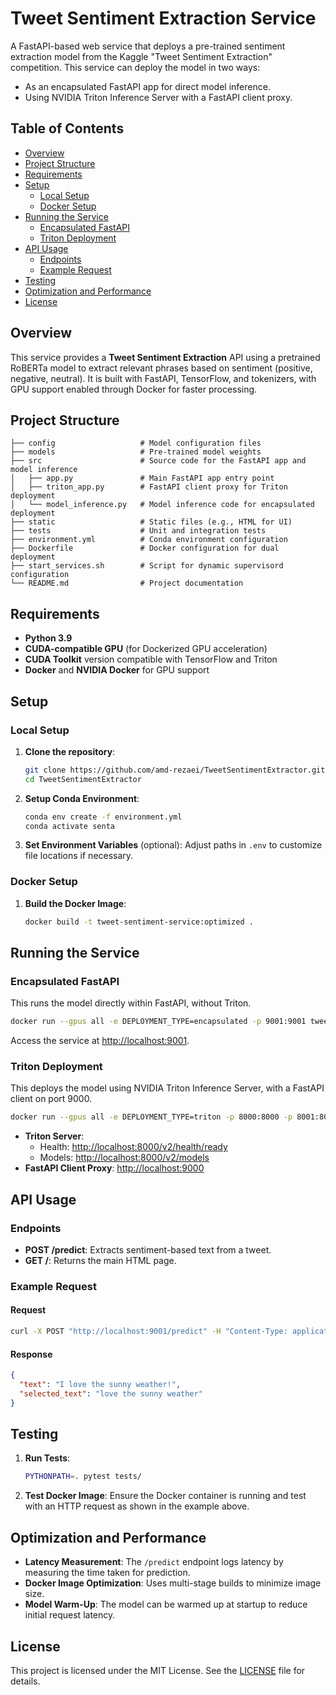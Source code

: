 
# Tweet Sentiment Extraction Service

A FastAPI-based web service that deploys a pre-trained sentiment extraction model from the Kaggle "Tweet Sentiment Extraction" competition. This service can deploy the model in two ways:
- As an encapsulated FastAPI app for direct model inference.
- Using NVIDIA Triton Inference Server with a FastAPI client proxy.

## Table of Contents
- [Overview](#overview)
- [Project Structure](#project-structure)
- [Requirements](#requirements)
- [Setup](#setup)
  - [Local Setup](#local-setup)
  - [Docker Setup](#docker-setup)
- [Running the Service](#running-the-service)
  - [Encapsulated FastAPI](#encapsulated-fastapi)
  - [Triton Deployment](#triton-deployment)
- [API Usage](#api-usage)
  - [Endpoints](#endpoints)
  - [Example Request](#example-request)
- [Testing](#testing)
- [Optimization and Performance](#optimization-and-performance)
- [License](#license)

## Overview
This service provides a **Tweet Sentiment Extraction** API using a pretrained RoBERTa model to extract relevant phrases based on sentiment (positive, negative, neutral). It is built with FastAPI, TensorFlow, and tokenizers, with GPU support enabled through Docker for faster processing.

## Project Structure
```
├── config                   # Model configuration files
├── models                   # Pre-trained model weights
├── src                      # Source code for the FastAPI app and model inference
│   ├── app.py               # Main FastAPI app entry point
│   ├── triton_app.py        # FastAPI client proxy for Triton deployment
│   └── model_inference.py   # Model inference code for encapsulated deployment
├── static                   # Static files (e.g., HTML for UI)
├── tests                    # Unit and integration tests
├── environment.yml          # Conda environment configuration
├── Dockerfile               # Docker configuration for dual deployment
├── start_services.sh        # Script for dynamic supervisord configuration
└── README.md                # Project documentation
```

## Requirements
- **Python 3.9**
- **CUDA-compatible GPU** (for Dockerized GPU acceleration)
- **CUDA Toolkit** version compatible with TensorFlow and Triton
- **Docker** and **NVIDIA Docker** for GPU support

## Setup

### Local Setup
1. **Clone the repository**:
   ```bash
   git clone https://github.com/amd-rezaei/TweetSentimentExtractor.git
   cd TweetSentimentExtractor
   ```

2. **Setup Conda Environment**:
   ```bash
   conda env create -f environment.yml
   conda activate senta
   ```

3. **Set Environment Variables** (optional):
   Adjust paths in `.env` to customize file locations if necessary.

### Docker Setup
1. **Build the Docker Image**:
   ```bash
   docker build -t tweet-sentiment-service:optimized .
   ```

## Running the Service

### Encapsulated FastAPI
This runs the model directly within FastAPI, without Triton.
```bash
docker run --gpus all -e DEPLOYMENT_TYPE=encapsulated -p 9001:9001 tweet-sentiment-service:optimized
```
Access the service at [http://localhost:9001](http://localhost:9001).

### Triton Deployment
This deploys the model using NVIDIA Triton Inference Server, with a FastAPI client on port 9000.
```bash
docker run --gpus all -e DEPLOYMENT_TYPE=triton -p 8000:8000 -p 8001:8001 -p 8002:8002 -p 9000:9000 tweet-sentiment-service:optimized
```
- **Triton Server**:
  - Health: [http://localhost:8000/v2/health/ready](http://localhost:8000/v2/health/ready)
  - Models: [http://localhost:8000/v2/models](http://localhost:8000/v2/models)
- **FastAPI Client Proxy**: [http://localhost:9000](http://localhost:9000)

## API Usage

### Endpoints
- **POST /predict**: Extracts sentiment-based text from a tweet.
- **GET /**: Returns the main HTML page.

### Example Request
#### Request
```bash
curl -X POST "http://localhost:9001/predict" -H "Content-Type: application/json" -d '{"text": "I love the sunny weather!", "sentiment": "positive"}'
```

#### Response
```json
{
  "text": "I love the sunny weather!",
  "selected_text": "love the sunny weather"
}
```

## Testing
1. **Run Tests**:
   ```bash
   PYTHONPATH=. pytest tests/
   ```

2. **Test Docker Image**:
   Ensure the Docker container is running and test with an HTTP request as shown in the example above.

## Optimization and Performance
- **Latency Measurement**: The `/predict` endpoint logs latency by measuring the time taken for prediction.
- **Docker Image Optimization**: Uses multi-stage builds to minimize image size.
- **Model Warm-Up**: The model can be warmed up at startup to reduce initial request latency.

## License
This project is licensed under the MIT License. See the [LICENSE](LICENSE) file for details.
